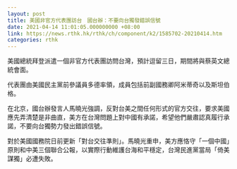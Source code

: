 ```yaml
---
layout: post
title: 美國非官方代表團訪台　國台辦：不要向台獨發錯誤信號
date: 2021-04-14 11:01:05.000000000 +08:00
link: https://news.rthk.hk/rthk/ch/component/k2/1585702-20210414.htm
categories: rthk
---
```


美國總統拜登派遣一個非官方代表團訪問台灣，預計逗留三日，期間將與蔡英文總統會面。

代表團由美國民主黨前參議員多德率領，成員包括前副國務卿阿米蒂奇以及斯坦伯格。

在北京，國台辦發言人馬曉光強調，反對台美之間任何形式的官方交往，要求美國應先弄清楚是非曲直，美方在台灣問題上對中國有承諾，希望他們嚴肅認真履行承諾，不要向台獨勢力發出錯誤信號。

對於美國國務院日前更新「對台交往準則」。馬曉光重申，美方應恪守「一個中國」原則和中美三個聯合公報，以實際行動維護台海和平穩定，台灣民進黨當局「倚美謀獨」必遭失敗。
